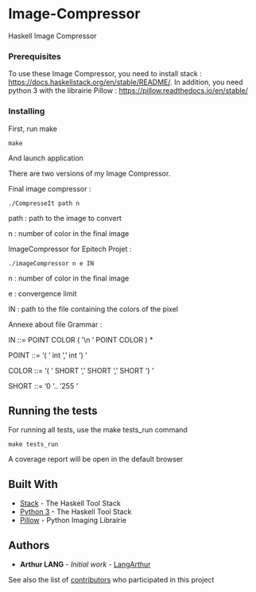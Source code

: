# Image-Compressor

Haskell Image Compressor

### Prerequisites

To use these Image Compressor, you need to install stack : https://docs.haskellstack.org/en/stable/README/.
In addition, you need python 3 with the librairie Pillow : https://pillow.readthedocs.io/en/stable/

### Installing

First, run make

```
make
```

And launch application

There are two versions of my Image Compressor.

Final image compressor : 
    
```
./CompresseIt path n
```

path : path to the image to convert

n : number of color in the final image


ImageCompressor for Epitech Projet : 
```
./imageCompressor n e IN
```
       
n : number of color in the final image

e : convergence limit

IN : path to the file containing the colors of the pixel

Annexe about file Grammar : 

IN ::= POINT COLOR ( ’\n ’ POINT COLOR ) *

POINT ::= ’( ’ int ’,’ int ’) ’

COLOR ::= ’( ’ SHORT ’,’ SHORT ’,’ SHORT ’) ’

SHORT ::= ’0 ’.. ’255 ’


## Running the tests

For running all tests, use the make tests_run command
```
make tests_run
```
A coverage report will be open in the default browser

## Built With

* [Stack](https://docs.haskellstack.org/en/stable/README/) - The Haskell Tool Stack
* [Python 3](https://www.python.org) - The Haskell Tool Stack
* [Pillow](https://pillow.readthedocs.io/en/stable/) - Python Imaging Librairie

## Authors

* **Arthur LANG** - *Initial work* - [LangArthur](https://github.com/LangArthur)

See also the list of [contributors](https://github.com/LangArthur/Image-Compressor/graphs/contributors) who participated in this project